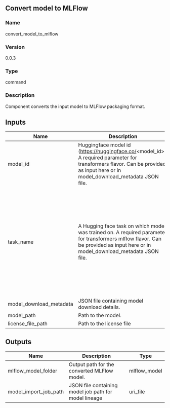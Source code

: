 ## Convert model to MLFlow

### Name 

convert_model_to_mlflow

### Version 

0.0.3

### Type 

command

### Description 

Component converts the input model to MLFlow packaging format.

## Inputs 

| Name                    | Description                                                                                                                                                                    | Type       | Default | Optional | Enum                                                                                                                                                                                                  |
| ----------------------- | ------------------------------------------------------------------------------------------------------------------------------------------------------------------------------ | ---------- | ------- | -------- | ----------------------------------------------------------------------------------------------------------------------------------------------------------------------------------------------------- |
| model_id                | Huggingface model id (https://huggingface.co/<model_id>). A required parameter for transformers flavor. Can be provided as input here or in model_download_metadata JSON file. | string     |         | True     |                                                                                                                                                                                                       |
| task_name               | A Hugging face task on which model was trained on. A required parameter for transformers mlflow flavor. Can be provided as input here or in model_download_metadata JSON file. | string     |         | True     | ['text-classification', 'fill-mask', 'token-classification', 'question-answering', 'summarization', 'text-generation', 'text-classification', 'translation', 'image-classification', 'text-to-image'] |
| model_download_metadata | JSON file containing model download details.                                                                                                                                   | uri_file   |         | True     |                                                                                                                                                                                                       |
| model_path              | Path to the model.                                                                                                                                                             | uri_folder |         | False    |                                                                                                                                                                                                       |
| license_file_path       | Path to the license file                                                                                                                                                       | uri_file   |         | True     |                                                                                                                                                                                                       |

## Outputs 

| Name                  | Description                                           | Type         |
| --------------------- | ----------------------------------------------------- | ------------ |
| mlflow_model_folder   | Output path for the converted MLFlow model.           | mlflow_model |
| model_import_job_path | JSON file containing model job path for model lineage | uri_file     |